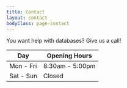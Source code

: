 ```yaml
---
title: Contact
layout: contact
bodyClass: page-contact
---
```


You want help with databases? Give us a call!

| Day       | Opening Hours   |
| --------- | --------------- |
| Mon - Fri | 8:30am - 5:00pm |
| Sat - Sun | Closed          |
